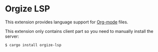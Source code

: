 # Orgize LSP

This extension provides language support for [Org-mode](https://orgmode.org/) files.

This extension only contains client part so you need to manually install the server:

```sh
$ cargo install orgize-lsp
```
